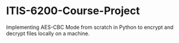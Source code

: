 # ITIS-6200-Course-Project
Implementing AES-CBC Mode from scratch in Python to encrypt and decrypt files locally on a machine.
